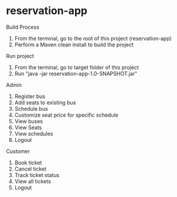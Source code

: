 # reservation-app
Build Process
1. From the terminal, go to the root of this project (reservation-app)
2. Perform a Maven clean install to build the project

Run project
1. From the terminal, go to target folder of this project
2. Run "java -jar reservation-app-1.0-SNAPSHOT.jar"

Admin
1. Register bus
2. Add seats to existing bus
3. Schedule bus
4. Customize seat price for specific schedule
5. View buses
6. View Seats
7. View schedules
8. Logout

Customer
1. Book ticket
2. Cancel ticket
3. Track ticket status
4. View all tickets
5. Logout
